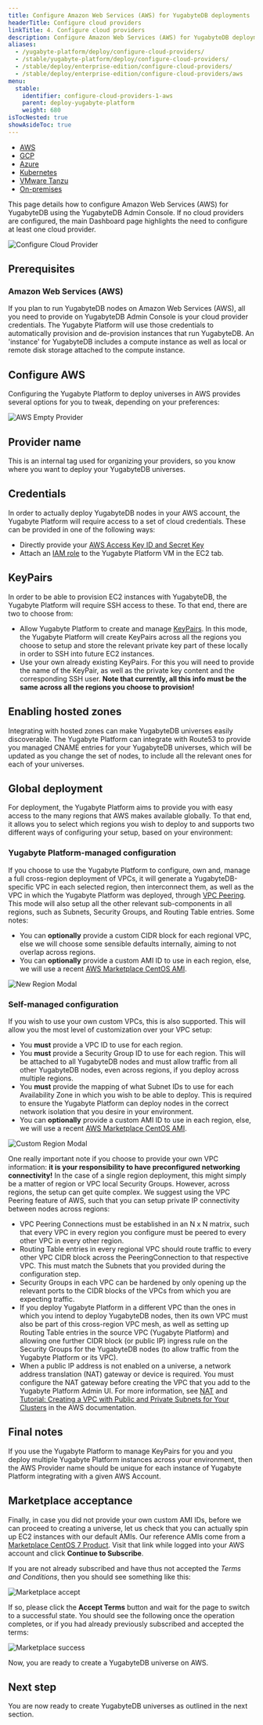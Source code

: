 ```yaml
---
title: Configure Amazon Web Services (AWS) for YugabyteDB deployments
headerTitle: Configure cloud providers
linkTitle: 4. Configure cloud providers
description: Configure Amazon Web Services (AWS) for YugabyteDB deployments using the YugabyteDB Admin Console
aliases:
  - /yugabyte-platform/deploy/configure-cloud-providers/
  - /stable/yugabyte-platform/deploy/configure-cloud-providers/
  - /stable/deploy/enterprise-edition/configure-cloud-providers/
  - /stable/deploy/enterprise-edition/configure-cloud-providers/aws
menu:
  stable:
    identifier: configure-cloud-providers-1-aws
    parent: deploy-yugabyte-platform
    weight: 680
isTocNested: true
showAsideToc: true
---
```


<ul class="nav nav-tabs-alt nav-tabs-yb">

  <li >
    <a href="/stable/yugabyte-platform/deploy/configure-cloud-providers/aws" class="nav-link active">
      <i class="fab fa-aws"></i>
      AWS
    </a>
  </li>

  <li >
    <a href="/stable/yugabyte-platform/deploy/configure-cloud-providers/gcp" class="nav-link">
      <i class="fab fa-google" aria-hidden="true"></i>
      GCP
    </a>
  </li>

  <li >
    <a href="/stable/yugabyte-platform/deploy/configure-cloud-providers/azure" class="nav-link">
      <i class="icon-azure" aria-hidden="true"></i>
      Azure
    </a>
  </li>

  <li >
    <a href="/stable/yugabyte-platform/deploy/configure-cloud-providers/kubernetes" class="nav-link">
      <i class="fas fa-cubes" aria-hidden="true"></i>
      Kubernetes
    </a>
  </li>

  <li >
    <a href="/stable/yugabyte-platform/deploy/configure-cloud-providers/vmware-tanzu" class="nav-link">
      <i class="fas fa-cubes" aria-hidden="true"></i>
      VMware Tanzu
    </a>
  </li>

  <li >
    <a href="/stable/yugabyte-platform/deploy/configure-cloud-providers/onprem" class="nav-link">
      <i class="fas fa-building"></i>
      On-premises
    </a>
  </li>

</ul>

This page details how to configure Amazon Web Services (AWS) for YugabyteDB using the YugabyteDB Admin Console. If no cloud providers are configured, the main Dashboard page highlights the need to configure at least one cloud provider.

![Configure Cloud Provider](/images/ee/configure-cloud-provider.png)

## Prerequisites

### Amazon Web Services (AWS)

If you plan to run YugabyteDB nodes on Amazon Web Services (AWS), all you need to provide on YugabyteDB Admin Console is your cloud provider credentials. The Yugabyte Platform will use those credentials to automatically provision and de-provision instances that run YugabyteDB. An 'instance' for YugabyteDB includes a compute instance as well as local or remote disk storage attached to the compute instance.

## Configure AWS

Configuring the Yugabyte Platform to deploy universes in AWS provides several options for you to tweak, depending on your preferences:

![AWS Empty Provider](/images/ee/aws-setup/aws_provider_empty.png)

## Provider name

This is an internal tag used for organizing your providers, so you know where you want to deploy your YugabyteDB universes.

## Credentials

In order to actually deploy YugabyteDB nodes in your AWS account, the Yugabyte Platform will require access to a set of cloud credentials. These can be provided in one of the following ways:

- Directly provide your [AWS Access Key ID and Secret Key](http://docs.aws.amazon.com/general/latest/gr/managing-aws-access-keys.html)
- Attach an [IAM role](https://docs.aws.amazon.com/AWSEC2/latest/UserGuide/iam-roles-for-amazon-ec2.html) to the Yugabyte Platform VM in the EC2 tab.

## KeyPairs

In order to be able to provision EC2 instances with YugabyteDB, the Yugabyte Platform will require SSH access to these. To that end, there are two  to choose from:

- Allow Yugabyte Platform to create and manage [KeyPairs](https://docs.aws.amazon.com/AWSEC2/latest/UserGuide/ec2-key-pairs.html). In this mode, the Yugabyte Platform will create KeyPairs across all the regions you choose to setup and store the relevant private key part of these locally in order to SSH into future EC2 instances.
- Use your own already existing KeyPairs. For this you will need to provide the name of the KeyPair, as well as the private key content and the corresponding SSH user. **Note that currently, all this info must be the same across all the regions you choose to provision!**

## Enabling hosted zones

Integrating with hosted zones can make YugabyteDB universes easily discoverable. The Yugabyte Platform can integrate with Route53 to provide you managed CNAME entries for your YugabyteDB universes, which will be updated as you change the set of nodes, to include all the relevant ones for each of your universes.

## Global deployment

For deployment, the Yugabyte Platform aims to provide you with easy access to the many regions that AWS makes available globally. To that end, it allows you to select which regions you wish to deploy to and supports two different ways of configuring your setup, based on your environment:

### Yugabyte Platform-managed configuration

If you choose to use the Yugabyte Platform to configure, own and, manage a full cross-region deployment of VPCs, it will generate a YugabyteDB-specific VPC in each selected region, then interconnect them, as well as the VPC in which the Yugabyte Platform was deployed, through [VPC Peering](https://docs.aws.amazon.com/vpc/latest/userguide/vpc-peering.html). This mode will also setup all the other relevant sub-components in all regions, such as Subnets, Security Groups, and Routing Table entries. Some notes:

- You can **optionally** provide a custom CIDR block for each regional VPC, else we will choose some sensible defaults internally, aiming to not overlap across regions.
- You can **optionally** provide a custom AMI ID to use in each region, else, we will use a recent [AWS Marketplace CentOS AMI](https://wiki.centos.org/Cloud/AWS).

![New Region Modal](/images/ee/aws-setup/aws_new_region.png)

### Self-managed configuration

If you wish to use your own custom VPCs, this is also supported. This will allow you the most level of customization over your VPC setup:

- You **must** provide a VPC ID to use for each region.
- You **must** provide a Security Group ID to use for each region. This will be attached to all YugabyteDB nodes and must allow traffic from all other YugabyteDB nodes, even across regions, if you deploy across multiple regions.
- You **must** provide the mapping of what Subnet IDs to use for each Availability Zone in which you wish to be able to deploy. This is required to ensure the Yugabyte Platform can deploy nodes in the correct network isolation that you desire in your environment.
- You can **optionally** provide a custom AMI ID to use in each region, else, we will use a recent [AWS Marketplace CentOS AMI](https://wiki.centos.org/Cloud/AWS).

![Custom Region Modal](/images/ee/aws-setup/aws_custom_region.png)

One really important note if you choose to provide your own VPC information: **it is your responsibility to have preconfigured networking connectivity!** In the case of a single region deployment, this might simply be a matter of region or VPC local Security Groups. However, across regions, the setup can get quite complex. We suggest using the VPC Peering feature of AWS, such that you can setup private IP connectivity between nodes across regions:

- VPC Peering Connections must be established in an N x N matrix, such that every VPC in every region you configure must be peered to every other VPC in every other region.
- Routing Table entries in every regional VPC should route traffic to every other VPC CIDR block across the PeeringConnection to that respective VPC. This must match the Subnets that you provided during the configuration step.
- Security Groups in each VPC can be hardened by only opening up the relevant ports to the CIDR blocks of the VPCs from which you are expecting traffic.
- If you deploy Yugabyte Platform in a different VPC than the ones in which you intend to deploy YugabyteDB nodes, then its own VPC must also be part of this cross-region VPC mesh, as well as setting up Routing Table entries in the source VPC (Yugabyte Platform) and allowing one further CIDR block (or public IP) ingress rule on the Security Groups for the YugabyteDB nodes (to allow traffic from the Yugabyte Platform or its VPC).
- When a public IP address is not enabled on a universe, a network address translation (NAT) gateway or device is required. You must configure the NAT gateway before creating the VPC that you add to the Yugabyte Platform Admin UI. For more information, see [NAT](https://docs.aws.amazon.com/vpc/latest/userguide/vpc-nat.html) and [Tutorial: Creating a VPC with Public and Private Subnets for Your Clusters](https://docs.aws.amazon.com/AmazonECS/latest/developerguide/create-public-private-vpc.html) in the AWS documentation.

## Final notes

If you use the Yugabyte Platform to manage KeyPairs for you and you deploy multiple Yugabyte Platform instances across your environment, then the AWS Provider name should be unique for each instance of Yugabyte Platform integrating with a given AWS Account.

## Marketplace acceptance

Finally, in case you did not provide your own custom AMI IDs, before we can proceed to creating a universe, let us check that you can actually spin up EC2 instances with our default AMIs. Our reference AMIs come from a [Marketplace CentOS 7 Product](https://aws.amazon.com/marketplace/pp/B00O7WM7QW/). Visit that link while logged into your AWS account and click **Continue to Subscribe**.

If you are not already subscribed and have thus not accepted the _Terms and Conditions_, then you should see something like this:

![Marketplace accept](/images/ee/aws-setup/marketplace-accept.png)

If so, please click the **Accept Terms** button and wait for the page to switch to a successful state. You should see the following once the operation completes, or if you had already previously subscribed and accepted the terms:

![Marketplace success](/images/ee/aws-setup/marketplace-success.png)

Now, you are ready to create a YugabyteDB universe on AWS.

## Next step

You are now ready to create YugabyteDB universes as outlined in the next section.
